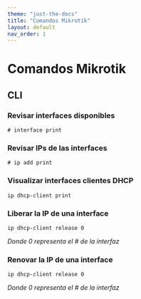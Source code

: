 ```yaml
---
theme: "just-the-docs"
title: "Comandos Mikrotik"
layout: default
nav_order: 1
---
```

# **Comandos Mikrotik**
## CLI ##
### Revisar interfaces disponibles ###
```
# interface print
```
### Revisar IPs de las interfaces ###
```
# ip add print
```
### Visualizar interfaces clientes DHCP ###
```
ip dhcp-client print
```
### Liberar la IP de una interface ###
```
ip dhcp-client release 0
```
_Donde 0 representa el # de la interfaz_
### Renovar la IP de una interface ###
```
ip dhcp-client release 0
```
_Donde 0 representa el # de la interfaz_
